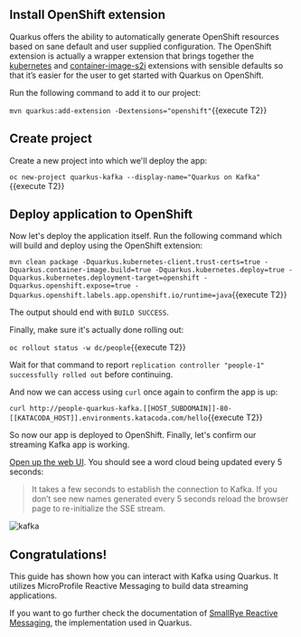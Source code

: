 ## Install OpenShift extension

Quarkus offers the ability to automatically generate OpenShift resources based on sane default and user supplied configuration. The OpenShift extension is actually a wrapper extension that brings together the [kubernetes](https://quarkus.io/guides/deploying-to-kubernetes) and [container-image-s2i](https://quarkus.io/guides/container-image#s2i) extensions with sensible defaults so that it’s easier for the user to get started with Quarkus on OpenShift.

Run the following command to add it to our project:

`mvn quarkus:add-extension -Dextensions="openshift"`{{execute T2}}

## Create project

Create a new project into which we'll deploy the app:

`oc new-project quarkus-kafka --display-name="Quarkus on Kafka"`{{execute T2}}

## Deploy application to OpenShift

Now let's deploy the application itself. Run the following command which will build and deploy using the OpenShift extension:

`mvn clean package -Dquarkus.kubernetes-client.trust-certs=true -Dquarkus.container-image.build=true -Dquarkus.kubernetes.deploy=true -Dquarkus.kubernetes.deployment-target=openshift -Dquarkus.openshift.expose=true -Dquarkus.openshift.labels.app.openshift.io/runtime=java`{{execute T2}}

The output should end with `BUILD SUCCESS`.

Finally, make sure it's actually done rolling out:

`oc rollout status -w dc/people`{{execute T2}}

Wait for that command to report `replication controller "people-1" successfully rolled out` before continuing.

And now we can access using `curl` once again to confirm the app is up:

`curl http://people-quarkus-kafka.[[HOST_SUBDOMAIN]]-80-[[KATACODA_HOST]].environments.katacoda.com/hello`{{execute T2}}

So now our app is deployed to OpenShift. Finally, let's confirm our streaming Kafka app is working.

[Open up the web UI](http://people-quarkus-kafka.[[HOST_SUBDOMAIN]]-80-[[KATACODA_HOST]].environments.katacoda.com). You should see a word cloud being updated every 5 seconds:

> It takes a few seconds to establish the connection to Kafka. If you don’t see new names generated every 5 seconds reload the browser page to re-initialize the SSE stream.

![kafka](/openshift/assets/middleware/quarkus/wordcloud.png)

## Congratulations!

This guide has shown how you can interact with Kafka using Quarkus. It utilizes MicroProfile Reactive Messaging to build
data streaming applications.

If you want to go further check the documentation of [SmallRye Reactive
Messaging](https://smallrye.io/smallrye-reactive-messaging), the implementation used in Quarkus.
